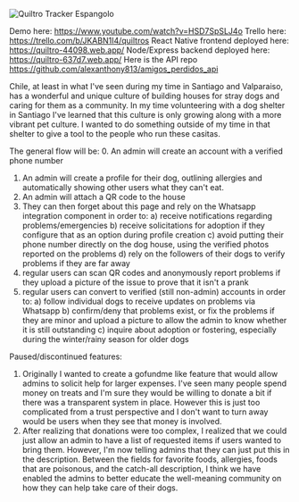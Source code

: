 
![Quiltro Tracker Espangolo](https://github.com/alexanthony813/quiltro_tracker/assets/84674340/9e485364-043d-4ec8-8b85-f52fe640a62e?raw=true)

Demo here: https://www.youtube.com/watch?v=HSD7SpSLJ4o
Trello here: https://trello.com/b/JKABN1I4/quiltros
React Native frontend deployed here: https://quiltro-44098.web.app/
Node/Express backend deployed here: https://quiltro-637d7.web.app/
Here is the API repo https://github.com/alexanthony813/amigos_perdidos_api

Chile, at least in what I've seen during my time in Santiago and Valparaiso, has a wonderful and unique culture of building houses for stray dogs and caring for them as a community. In my time volunteering with a dog shelter in Santiago I've learned that this culture is only growing along with a more vibrant pet culture. I wanted to do something outside of my time in that shelter to give a tool to the people who run these casitas.

The general flow will be:
0. An admin will create an account with a verified phone number
1. An admin will create a profile for their dog, outlining allergies and automatically showing other users what they can't eat.
2. An admin will attach a QR code to the house
3. They can then forget about this page and rely on the Whatsapp integration component in order to:
  a) receive notifications regarding problems/emergencies
  b) receive solicitations for adoption if they configure that as an option during profile creation
  c) avoid putting their phone number directly on the dog house, using the verified photos reported on the problems
  d) rely on the followers of their dogs to verify problems if they are far away
4. regular users can scan QR codes and anonymously report problems if they upload a picture of the issue to prove that it isn't a prank
5. regular users can convert to verified (still non-admin) accounts in order to:
  a) follow individual dogs to receive updates on problems via Whatsapp
  b) confirm/deny that problems exist, or fix the problems if they are minor and upload a picture to allow the admin to know whether it is still outstanding
  c) inquire about adoption or fostering, especially during the winter/rainy season for older dogs


Paused/discontinued features:
1. Originally I wanted to create a gofundme like feature that would allow admins to solicit help for larger expenses. I've seen many people spend money on treats and I'm sure they would be willing to donate a bit if there was a transparent system in place. However this is just too complicated from a trust perspective and I don't want to turn away would be users when they see that money is involved.
2. After realizing that donations were too complex, I realized that we could just allow an admin to have a list of requested items if users wanted to bring them. However, I'm now telling admins that they can just put this in the description. Between the fields for favorite foods, allergies, foods that are poisonous, and the catch-all description, I think we have enabled the admins to better educate the well-meaning community on how they can help take care of their dogs.



